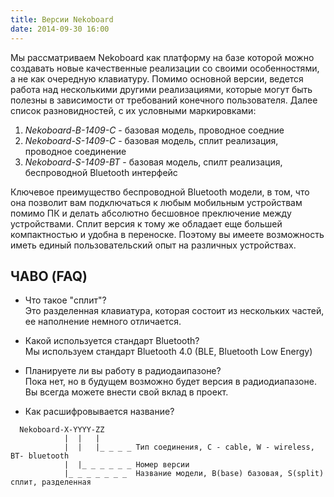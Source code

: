 ```yaml
---
title: Версии Nekoboard
date: 2014-09-30 16:00
---                                                        
```

                                                                              
Мы рассматриваем Nekoboard как платформу на базе которой можно создавать новые качественные реализации со своими особенностями, а не как очередную клавиатуру. Помимо основной версии, ведется работа над несколькими другими реализациями, которые могут быть полезны в зависимости от требований конечного пользователя. Далее список разновидностей, с их условными маркировками:

1. *Nekoboard-B-1409-C*  - базовая модель, проводное соедние
2. *Nekoboard-S-1409-С*  - базовая модель, сплит реализация, проводное соединение
3. *Nekoboard-S-1409-BT* - базовая модель, спилт реализация, беспроводной Bluetooth интерфейс

Ключевое преимущество беспроводной Bluetooth модели, в том, что она позволит вам подключаться к любым мобильным устройствам помимо ПК и делать абсолютно бесшовное преключение между устройствами. Сплит версия к тому же обладает еще большей компактностью и удобна в переноске. Поэтому вы имеете возможность иметь единый пользовательский опыт на различных устройствах.

## ЧАВО (FAQ)

- Что такое "сплит"?  
  Это разделенная клавиатура, которая состоит из нескольких частей, ее наполнение немного отличается.

- Какой используется стандарт Bluetooth?  
  Мы используем стандарт Bluetooth 4.0 (BLE, Bluetooth Low Energy)

- Планируете ли вы работу в радиодаипазоне?  
  Пока нет, но в будущем возможно будет версия в радиодиапазоне. Вы всегда можете внести свой вклад в проект.

- Как расшифровывается название?  
```
  Nekoboard-X-YYYY-ZZ
            |  |   |
            |  |   |_ _ _ _ Тип соединения, C - cable, W - wireless, BT- bluetooth
            |  |_ _ _ _ _ _ Номер версии
            |_ _ _ _ _ _ _  Название модели, B(base) базовая, S(split) сплит, разделенная
```
